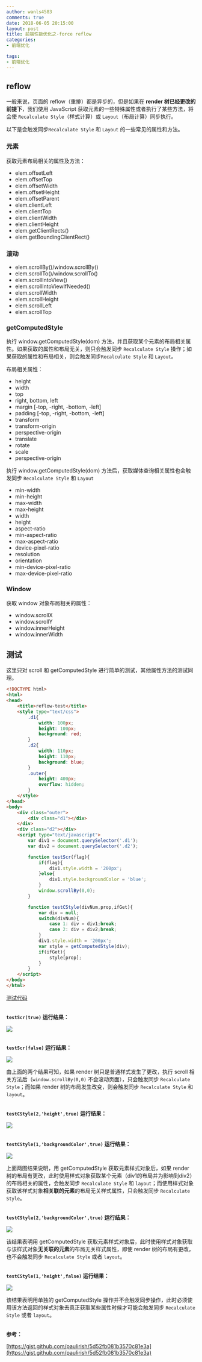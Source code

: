 ```yaml
---
author: wanls4583
comments: true
date: 2018-06-05 20:15:00
layout: post
title: 前端性能优化之-force reflow
categories:
- 前端优化

tags:
- 前端优化
---
```


## reflow

一般来说，页面的 reflow（重排）都是异步的，但是如果在 **render 树已经更改的前提下**，我们使用 JavaScript 获取元素的一些特殊属性或者执行了某些方法，将会使 `Recalculate Style`（样式计算）或 `Layout`（布局计算）同步执行。

以下是会触发同步`Recalculate Style` 和 `Layout` 的一些常见的属性和方法。

### 元素

获取元素布局相关的属性及方法：

- elem.offsetLeft
- elem.offsetTop
- elem.offsetWidth
- elem.offsetHeight
- elem.offsetParent
- elem.clientLeft
- elem.clientTop
- elem.clientWidth
- elem.clientHeight
- elem.getClientRects()
- elem.getBoundingClientRect()

### 滚动

- elem.scrollBy()/window.scrollBy()
- elem.scrollTo()/window.scrollTo()
- elem.scrollIntoView()
- elem.scrollIntoViewIfNeeded()
- elem.scrollWidth
- elem.scrollHeight
- elem.scrollLeft
- elem.scrollTop

### getComputedStyle

执行 window.getComputedStyle(dom) 方法，并且获取某个元素的布局相关属性。如果获取的属性和布局无关，则只会触发同步 `Recalculate Style` 操作；如果获取的属性和布局相关，则会触发同步`Recalculate Style` 和 `Layout`。

布局相关属性：

- height
- width
- top
- right, bottom, left
- margin [-top, -right, -bottom, -left]
- padding [-top, -right, -bottom, -left]
- transform
- transform-origin
- perspective-origin
- translate
- rotate
- scale
- perspective-origin

执行 window.getComputedStyle(dom) 方法后，获取媒体查询相关属性也会触发同步 `Recalculate Style` 和 `Layout`

- min-width
- min-height
- max-width
- max-height
- width
- height
- aspect-ratio
- min-aspect-ratio
- max-aspect-ratio
- device-pixel-ratio
- resolution
- orientation 
- min-device-pixel-ratio
- max-device-pixel-ratio

### Window

获取 window 对象布局相关的属性：

- window.scrollX
- window.scrollY
- window.innerHeight
- window.innerWidth

## 测试

这里只对 scroll 和 getComputedStyle 进行简单的测试，其他属性方法的测试同理。

```html
<!DOCTYPE html>
<html>
<head>
	<title>reflow-test</title>
	<style type="text/css">
		.d1{
			width: 100px;
			height: 100px;
			background: red;
		}
		.d2{
			width: 110px;
			height: 110px;
			background: blue;
		}
		.outer{
			height: 400px;
			overflow: hidden;
		}
	</style>
</head>
<body>
	<div class="outer">
		<div class="d1"></div>
	</div>
	<div class="d2"></div>
	<script type="text/javascript">
		var div1 = document.querySelector('.d1');
		var div2 = document.querySelector('.d2');

		function testScr(flag){
			if(flag){
				div1.style.width = '200px';
			}else{
				div1.style.backgroundColor = 'blue';
			}
			window.scrollBy(0,0);
		}

		function testCStyle(divNum,prop,ifGet){
			var div = null;
			switch(divNum){
				case 1: div = div1;break;
				case 2: div = div2;break;
			}
			div1.style.width = '200px';
			var style = getComputedStyle(div);
			if(ifGet){
				style[prop];
			}
		}
	</script>
</body>
</html>
```
[测试代码](https://github.com/wanls4583/wanls4583.github.io/tree/master/code/%E5%89%8D%E7%AB%AF%E4%BC%98%E5%8C%96/force-reflow)

<br>**`testScr(true)` 运行结果：** 

![](http://wanls4583.github.io/images/posts/前端优化/force-reflow-1.png)

<br>**`testScr(false)` 运行结果：** 

![](http://wanls4583.github.io/images/posts/前端优化/force-reflow-2.png)

由上面的两个结果可知，如果 render 树只是普通样式发生了更改，执行 scroll 相关方法后（`window.scrollBy(0,0)` 不会滚动页面），只会触发同步 `Recalculate Style`；而如果 render 树的布局发生改变，则会触发同步 `Recalculate Style` 和 `layout`。

<br>**`testCStyle(2,'height',true)` 运行结果：** 

![](http://wanls4583.github.io/images/posts/前端优化/force-reflow-3.png)

<br>**`testCStyle(1,'backgroundColor',true)` 运行结果：** 

![](http://wanls4583.github.io/images/posts/前端优化/force-reflow-4.png)

上面两图结果说明，用 getComputedStyle 获取元素样式对象后，如果 render 树的布局有更改，此时使用样式对象获取某个元素（div1的布局并为影响到div2）的布局相关的属性，会触发同步 `Recalculate Style` 和 `layout`；而使用样式对象获取该样式对象**相关联的元素**的布局无关样式属性，只会触发同步 `Recalculate Style`。

<br>**`testCStyle(2,'backgroundColor',true)` 运行结果：** 

![](http://wanls4583.github.io/images/posts/前端优化/force-reflow-5.png)

该结果表明用 getComputedStyle 获取元素样式对象后，此时使用样式对象获取与该样式对象**无关联的元素**的布局无关样式属性，即使 render 树的布局有更改，也不会触发同步 `Recalculate Style` 或者 `layout`。

<br>**`testCStyle(1,'height',false)` 运行结果：** 

![](http://wanls4583.github.io/images/posts/前端优化/force-reflow-6.png)

该结果表明用单独的 getComputedStyle 操作并不会触发同步操作，此时必须使用该方法返回的样式对象去真正获取某些属性时候才可能会触发同步 `Recalculate Style` 或者 `layout`。

<br>**参考：**

[https://gist.github.com/paulirish/5d52fb081b3570c81e3a](https://gist.github.com/paulirish/5d52fb081b3570c81e3a)
